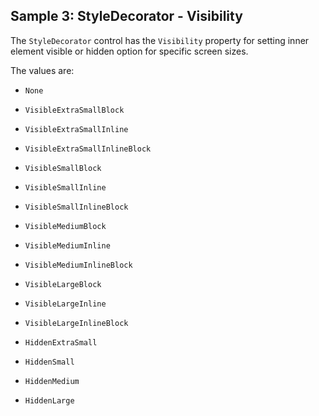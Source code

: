 ## Sample 3: StyleDecorator - Visibility

The `StyleDecorator` control has the `Visibility` property for setting inner element visible or hidden option for specific screen sizes.

The values are: 

* `None`

* `VisibleExtraSmallBlock`
* `VisibleExtraSmallInline`
* `VisibleExtraSmallInlineBlock`

* `VisibleSmallBlock`
* `VisibleSmallInline` 
* `VisibleSmallInlineBlock`

* `VisibleMediumBlock`
* `VisibleMediumInline`
* `VisibleMediumInlineBlock`

* `VisibleLargeBlock`
* `VisibleLargeInline`
* `VisibleLargeInlineBlock`

* `HiddenExtraSmall`
* `HiddenSmall`
* `HiddenMedium`
* `HiddenLarge`